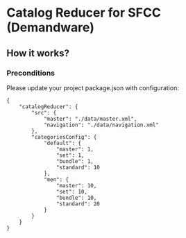 # Catalog Reducer for SFCC (Demandware)

## How it works?

### Preconditions

Please update your project package.json with configuration:

```
{
    "catalogReducer": {
        "src": {
            "master": "./data/master.xml",
            "navigation": "./data/navigation.xml"
        },
        "categoriesConfig": {
            "default": {
                "master": 1,
                "set": 1,
                "bundle": 1,
                "standard": 10
            },
            "men": {
                "master": 10,
                "set": 10,
                "bundle": 10,
                "standard": 20
            }
        }
    }
}
```